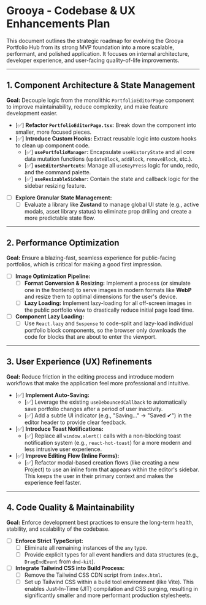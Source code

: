 # Grooya - Codebase & UX Enhancements Plan

This document outlines the strategic roadmap for evolving the Grooya Portfolio Hub from its strong MVP foundation into a more scalable, performant, and polished application. It focuses on internal architecture, developer experience, and user-facing quality-of-life improvements.

---

## 1. Component Architecture & State Management

**Goal:** Decouple logic from the monolithic `PortfolioEditorPage` component to improve maintainability, reduce complexity, and make feature development easier.

- [✅] **Refactor `PortfolioEditorPage.tsx`:** Break down the component into smaller, more focused pieces.
- [✅] **Introduce Custom Hooks:** Extract reusable logic into custom hooks to clean up component code.
    - [✅] **`usePortfolioManager`:** Encapsulate `useHistoryState` and all core data mutation functions (`updateBlock`, `addBlock`, `removeBlock`, etc.).
    - [✅] **`useEditorShortcuts`:** Manage all `useKeyPress` logic for undo, redo, and the command palette.
    - [✅] **`useResizableSidebar`:** Contain the state and callback logic for the sidebar resizing feature.
- [ ] **Explore Granular State Management:**
    - [ ] Evaluate a library like **Zustand** to manage global UI state (e.g., active modals, asset library status) to eliminate prop drilling and create a more predictable state flow.

---

## 2. Performance Optimization

**Goal:** Ensure a blazing-fast, seamless experience for public-facing portfolios, which is critical for making a good first impression.

- [ ] **Image Optimization Pipeline:**
    - [ ] **Format Conversion & Resizing:** Implement a process (or simulate one in the frontend) to serve images in modern formats like **WebP** and resize them to optimal dimensions for the user's device.
    - [ ] **Lazy Loading:** Implement lazy-loading for all off-screen images in the public portfolio view to drastically reduce initial page load time.
- [ ] **Component Lazy Loading:**
    - [ ] Use `React.lazy` and `Suspense` to code-split and lazy-load individual portfolio block components, so the browser only downloads the code for blocks that are about to enter the viewport.

---

## 3. User Experience (UX) Refinements

**Goal:** Reduce friction in the editing process and introduce modern workflows that make the application feel more professional and intuitive.

- [✅] **Implement Auto-Saving:**
    - [✅] Leverage the existing `useDebouncedCallback` to automatically save portfolio changes after a period of user inactivity.
    - [✅] Add a subtle UI indicator (e.g., "Saving..." -> "Saved ✔") in the editor header to provide clear feedback.
- [✅] **Introduce Toast Notifications:**
    - [✅] Replace all `window.alert()` calls with a non-blocking toast notification system (e.g., `react-hot-toast`) for a more modern and less intrusive user experience.
- [✅] **Improve Editing Flow (Inline Forms):**
    - [✅] Refactor modal-based creation flows (like creating a new Project) to use an inline form that appears within the editor's sidebar. This keeps the user in their primary context and makes the experience feel faster.

---

## 4. Code Quality & Maintainability

**Goal:** Enforce development best practices to ensure the long-term health, stability, and scalability of the codebase.

- [ ] **Enforce Strict TypeScript:**
    - [ ] Eliminate all remaining instances of the `any` type.
    - [ ] Provide explicit types for all event handlers and data structures (e.g., `DragEndEvent` from `dnd-kit`).
- [ ] **Integrate Tailwind CSS into Build Process:**
    - [ ] Remove the Tailwind CSS CDN script from `index.html`.
    - [ ] Set up Tailwind CSS within a build tool environment (like Vite). This enables Just-In-Time (JIT) compilation and CSS purging, resulting in significantly smaller and more performant production stylesheets.